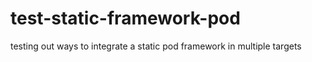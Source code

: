 # test-static-framework-pod
testing out ways to integrate a static pod framework in multiple targets
